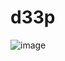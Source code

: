 # d33p
![image](https://github.com/p0p-vst3/d33p/assets/63271957/1ca8c041-7e7d-41e3-b494-3c6608bfc2eb)
